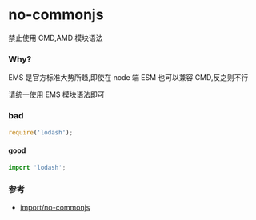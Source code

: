 # no-commonjs

禁止使用 CMD,AMD 模块语法

### Why?

EMS 是官方标准大势所趋,即使在 node 端 ESM 也可以兼容 CMD,反之则不行

请统一使用 EMS 模块语法即可

### bad

```js
require('lodash');
```

#### good

```js
import 'lodash';
```

### 参考

- [import/no-commonjs](https://github.com/benmosher/eslint-plugin-import/blob/master/docs/rules/no-commonjs.md)
